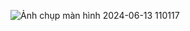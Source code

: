![Ảnh chụp màn hình 2024-06-13 110117](https://github.com/QingWei03/qingwei/assets/162247169/37a0e3c8-d929-4b9a-a75e-5667d6f2cd29)
